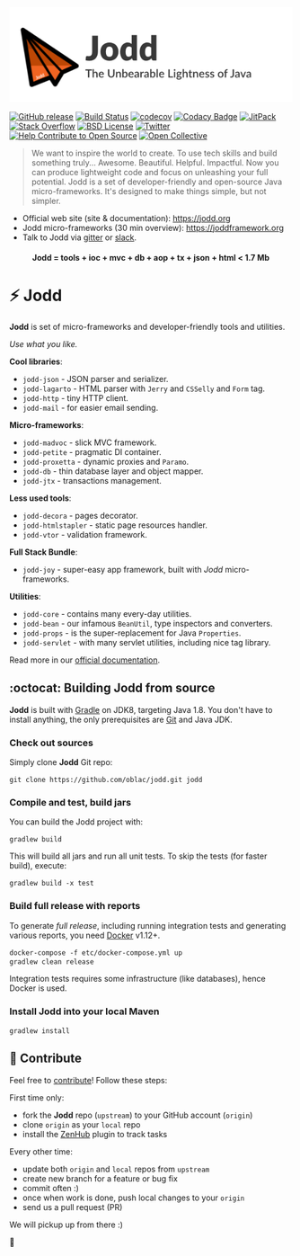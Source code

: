 ![](jodd-github-logo.png)
<br>

[![GitHub release](https://img.shields.io/github/release/oblac/jodd.svg)](https://jodd.org)
[![Build Status](https://img.shields.io/travis/oblac/jodd.svg)](https://travis-ci.org/oblac/jodd)
[![codecov](https://codecov.io/gh/oblac/jodd/branch/master/graph/badge.svg)](https://codecov.io/gh/oblac/jodd)
[![Codacy Badge](https://api.codacy.com/project/badge/Grade/0ce3a0ae3667441fbbd261f6c9e043b0)](https://www.codacy.com/app/igo_rs/jodd)
[![JitPack](https://jitpack.io/v/oblac/jodd.svg)](https://jitpack.io/#oblac/jodd)
[![Stack Overflow](https://img.shields.io/badge/stack%20overflow-jodd-4183C4.svg)](https://stackoverflow.com/questions/tagged/jodd)
[![BSD License](https://img.shields.io/badge/license-BSD--2--Clause-blue.svg)](https://jodd.org/license.html)
[![Twitter](https://img.shields.io/twitter/url/https/github.com/oblac/jodd.svg?style=social)](https://twitter.com/intent/tweet?text=Hey,@jodd_org%20is%20cool!&url=%5Bobject%20Object%5D)
[![Help Contribute to Open Source](https://www.codetriage.com/oblac/jodd/badges/users.svg)](https://www.codetriage.com/oblac/jodd)
[![Open Collective](https://opencollective.com/jodd/all/badge.svg?label=financial+contributors)](https://opencollective.com/jodd) 


> We want to inspire the world to create. To use tech skills and build something truly... Awesome. Beautiful. Helpful. Impactful. Now you can produce lightweight code and focus on unleashing your full potential. Jodd is a set of developer-friendly and open-source Java micro-frameworks. It's designed to make things simple, but not simpler.

+ Official web site (site & documentation): https://jodd.org
+ Jodd micro-frameworks (30 min overview): https://joddframework.org
+ Talk to Jodd via [gitter](https://gitter.im/oblac/jodd) or [slack](https://jodd.slack.com).

<h4 align="center">Jodd = tools + ioc + mvc + db + aop + tx + json + html < 1.7 Mb</h4>

# :zap: Jodd

**Jodd** is set of micro-frameworks and developer-friendly tools and utilities.

_Use what you like._

**Cool libraries**:

+ `jodd-json` - JSON parser and serializer.
+ `jodd-lagarto` - HTML parser with `Jerry` and `CSSelly` and `Form` tag.
+ `jodd-http` - tiny HTTP client.
+ `jodd-mail` - for easier email sending.

**Micro-frameworks**:

+ `jodd-madvoc` - slick MVC framework.
+ `jodd-petite` - pragmatic DI container.
+ `jodd-proxetta` - dynamic proxies and `Paramo`.
+ `jodd-db` - thin database layer and object mapper.
+ `jodd-jtx` - transactions management.

**Less used tools**:

+ `jodd-decora` - pages decorator.
+ `jodd-htmlstapler` - static page resources handler.
+ `jodd-vtor` - validation framework.

**Full Stack Bundle**:

+ `jodd-joy` - super-easy app framework, built with *Jodd* micro-frameworks.

**Utilities**:

+ `jodd-core` - contains many every-day utilities.
+ `jodd-bean` - our infamous `BeanUtil`, type inspectors and converters.
+ `jodd-props` - is the super-replacement for Java `Properties`.
+ `jodd-servlet` - with many servlet utilities, including nice tag library.

Read more in our [official documentation](http://jodd.org/doc).

## :octocat: Building Jodd from source

**Jodd** is built with [Gradle](http://gradle.org/) on JDK8,
targeting Java 1.8. You don't have to install anything,
the only prerequisites are [Git](http://help.github.com/set-up-git-redirect)
and Java JDK.

### Check out sources

Simply clone **Jodd** Git repo:

    git clone https://github.com/oblac/jodd.git jodd

### Compile and test, build jars

You can build the Jodd project with:

    gradlew build

This will build all jars and run all unit tests.
To skip the tests (for faster build), execute:

    gradlew build -x test

### Build full release with reports

To generate _full release_, including running integration tests and generating various reports,
you need [Docker](https://www.docker.com/) v1.12+.

	docker-compose -f etc/docker-compose.yml up
    gradlew clean release

Integration tests requires some infrastructure (like databases), hence Docker is
used.

### Install Jodd into your local Maven

    gradlew install

## :gift_heart: Contribute

Feel free to [contribute](CONTRIBUTING.md)! Follow these steps:

First time only:

+ fork the **Jodd** repo (`upstream`) to your GitHub account (`origin`)
+ clone `origin` as your `local` repo
+ install the [ZenHub](https://www.zenhub.com) plugin to track tasks

Every other time:

+ update both `origin` and `local` repos from `upstream`
+ create new branch for a feature or bug fix
+ commit often :)
+ once when work is done, push local changes to your `origin`
+ send us a pull request (PR)

We will pickup up from there :)

:rocket:
